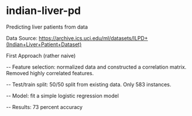 # indian-liver-pd
Predicting liver patients from data

Data Source: https://archive.ics.uci.edu/ml/datasets/ILPD+(Indian+Liver+Patient+Dataset)

First Approach (rather naive)

-- Feature selection: normalized data and constructed a correlation matrix. Removed highly correlated features.

-- Test/train split: 50/50 split from existing data. Only 583 instances. 

-- Model: fit a simple logistic regression model

-- Results: 73 percent accuracy
